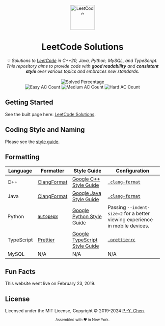 <div align="center">
<a href="https://walkccc.me/LeetCode/"><img src="https://i.imgur.com/IsS5xkZ.png" width=80 height=80 title="LeetCode" alt="LeetCode"></a>
<h1>LeetCode Solutions</h1>
<span>💡 <i>Solutions to <a href="https://leetcode.com/problemset/all/">LeetCode</a> in C++20, Java, Python, MySQL, and TypeScript. This repository aims to provide code with <strong>good readability</strong> and <strong>consistent style</strong> over various topics and embraces new standards.</i></span>
<br/>
<br/>
<img src="https://img.shields.io/badge/Solved-3298/3298%20=%20100.00%25-blue.svg?style=flat-square" alt="Solved Percentage" />
<br/>
<img src="https://img.shields.io/badge/Easy-826/826-5CB85C.svg?style=flat-square" alt="Easy AC Count" />
<img src="https://img.shields.io/badge/Medium-1726/1726-F0AD4E.svg?style=flat-square" alt="Medium AC Count" />
<img src="https://img.shields.io/badge/Hard-746/746-D9534F.svg?style=flat-square" alt="Hard AC Count" />
</div>

## Getting Started

See the built page here: [LeetCode Solutions](https://walkccc.me/LeetCode/).

## Coding Style and Naming

Please see the [style guide](https://walkccc.me/LeetCode/styleguide/).

## Formatting

| Language   | Formatter                                                   | Style Guide                                                                       | Configuration                                                                  |
| ---------- | ----------------------------------------------------------- | --------------------------------------------------------------------------------- | ------------------------------------------------------------------------------ |
| C++        | [ClangFormat](https://clang.llvm.org/docs/ClangFormat.html) | [Google C++ Style Guide](https://google.github.io/styleguide/cppguide.html)       | [`.clang-format`](https://github.com/walkccc/LeetCode/blob/main/.clang-format) |
| Java       | [ClangFormat](https://clang.llvm.org/docs/ClangFormat.html) | [Google Java Style Guide](https://google.github.io/styleguide/javaguide.html)     | [`.clang-format`](https://github.com/walkccc/LeetCode/blob/main/.clang-format) |
| Python     | [`autopep8`](https://pypi.org/project/autopep8)             | [Google Python Style Guide](https://google.github.io/styleguide/pyguide.html)     | Passing `--indent-size=2` for a better viewing experience in mobile devices.   |
| TypeScript | [Prettier](https://prettier.io)                             | [Google TypeScript Style Guide](https://google.github.io/styleguide/tsguide.html) | [`.prettierrc`](https://github.com/walkccc/LeetCode/blob/main/.prettierrc)     |
| MySQL      | N/A                                                         | N/A                                                                               | N/A                                                                            |

## Fun Facts

This website went live on February 23, 2019.

## License

Licensed under the MIT License, Copyright © 2019-2024
[P.-Y. Chen](https://github.com/walkccc).

<div align="center">
  <sub>Assembled with ❤️ in New York.</sub>
</div>
